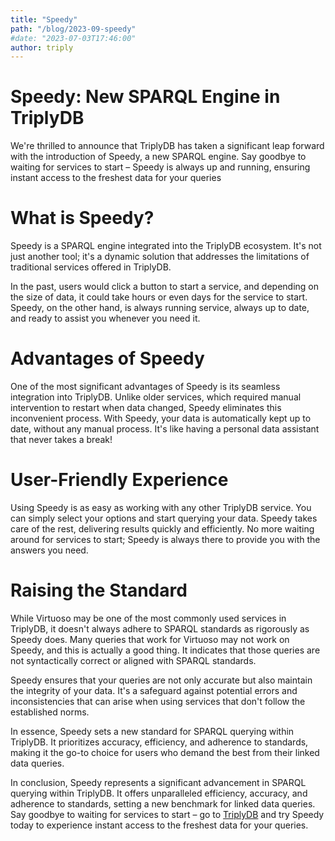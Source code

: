 ```yaml
---
title: "Speedy"
path: "/blog/2023-09-speedy"
#date: "2023-07-03T17:46:00"
author: triply
---
```



# Speedy: New SPARQL Engine in TriplyDB

We're thrilled to announce that TriplyDB has taken a significant leap forward with the introduction of Speedy, a new SPARQL engine. Say goodbye to waiting for services to start – Speedy is always up and running, ensuring instant access to the freshest data for your queries

# What is Speedy?

Speedy is a SPARQL engine integrated into the TriplyDB ecosystem. It's not just another tool; it's a dynamic solution that addresses the limitations of traditional services offered in TriplyDB. 

In the past, users would click a button to start a service, and depending on the size of data, it could take hours or even days for the service to start. Speedy, on the other hand, is always running service, always up to date, and ready to assist you whenever you need it.

# Advantages of Speedy

One of the most significant advantages of Speedy is its seamless integration into TriplyDB. Unlike older services, which required manual intervention to restart when data changed, Speedy eliminates this inconvenient process. 
With Speedy, your data is automatically kept up to date,  without any manual process. It's like having a personal data assistant that never takes a break!

# User-Friendly Experience

Using Speedy is as easy as working with any other TriplyDB service. You can simply select your options and start querying your data. Speedy takes care of the rest, delivering results quickly and efficiently. No more waiting around for services to start; Speedy is always there to provide you with the answers you need.

# Raising the Standard

While Virtuoso may be one of the most commonly used services in TriplyDB, it doesn't always adhere to SPARQL standards as rigorously as Speedy does. Many queries that work for Virtuoso may not work on Speedy, and this is actually a good thing. It indicates that those queries are not syntactically correct or aligned with SPARQL standards.

Speedy ensures that your queries are not only accurate but also maintain the integrity of your data. It's a safeguard against potential errors and inconsistencies that can arise when using services that don't follow the established norms.

In essence, Speedy sets a new standard for SPARQL querying within TriplyDB. It prioritizes accuracy, efficiency, and adherence to standards, making it the go-to choice for users who demand the best from their linked data queries.

In conclusion, Speedy represents a significant advancement in SPARQL querying within TriplyDB. It offers unparalleled efficiency, accuracy, and adherence to standards, setting a new benchmark for linked data queries. Say goodbye to waiting for services to start –  go to [TriplyDB](https://triplydb.com/) and try Speedy today to experience instant access to the freshest data for your queries.
